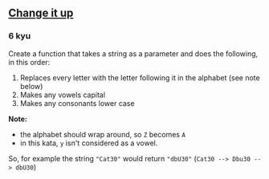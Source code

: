 <h2><a href=https://www.codewars.com/kata/58039f8efca342e4f0000023/train/javascript target="_blank">Change it up</a></h2><h3>6 kyu</h3><p>Create a function that takes a string as a parameter and does the following, in this order:</p><ol><li>Replaces every letter with the letter following it in the alphabet (see note below)</li><li>Makes any vowels capital</li><li>Makes any consonants lower case</li></ol><p><strong>Note:</strong> </p><ul><li>the alphabet should wrap around, so <code>Z</code> becomes <code>A</code></li><li>in this kata, <code>y</code> isn't considered as a vowel.</li></ul><p>So, for example the string <code>"Cat30"</code> would return <code>"dbU30"</code> (<code>Cat30 --&gt; Dbu30 --&gt; dbU30</code>)</p>